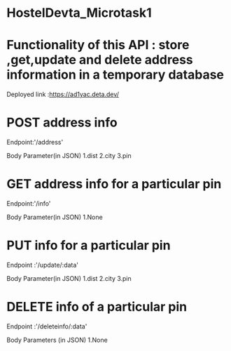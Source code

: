 # HostelDevta_Microtask1

# Functionality of this API : store ,get,update and delete address information in a temporary database

Deployed link :https://ad1yac.deta.dev/

# POST address info

Endpoint:'/address'

Body Parameter(in JSON)
1.dist
2.city
3.pin

# GET address info for a particular pin

Endpoint:'/info'

Body Parameter(in JSON)
1.None

# PUT info for a particular pin

Endpoint :'/update/:data'

Body Parameter(in JSON)
1.dist
2.city
3.pin

# DELETE info of a particular pin

Endpoint :'/deleteinfo/:data'

Body Parameters (in JSON)
1.None
